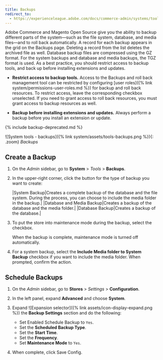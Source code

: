 ```yaml
---
title: Backups
redirect_to:
  - https://experienceleague.adobe.com/docs/commerce-admin/systems/tools/backups.html
---
```


Adobe Commerce and Magento Open Source give you the ability to backup different parts of the system—such as the file system, database, and media files—and to roll back automatically. A record for each backup appears in the grid on the Backups page. Deleting a record from the list deletes the archived file as well. Database backup files are compressed using the GZ format. For the system backups and database and media backups, the TGZ format is used. As a best practice, you should restrict access to backup tools, and back up before installing extensions and updates.

- **Restrict access to backup tools.** Access to the Backups and roll back management tool can be restricted by configuring [user roles]({% link system/permissions-user-roles.md %}) for backup and roll back resources. To restrict access, leave the corresponding checkbox unselected. If you need to grant access to roll back resources, you must grant access to backup resources as well.

- **Backup before installing extensions and updates.** Always perform a backup before you install an extension or update.

{% include backup-deprecated.md %}

![System tools - backups]({% link system/assets/tools-backups.png %}){: .zoom}
_Backups_

## Create a Backup

1. On the _Admin_ sidebar, go to **System** > _Tools_ > **Backups**.

1. In the upper-right corner, click the button for the type of backup you want to create:

    |System Backup|Creates a complete backup of the database and the file system. During the process, you can choose to include the media folder in the backup.|
    |Database and Media Backup|Creates a backup of the database and the media folder.|
    |Database Backup|Creates a backup of the database.|

1. To put the store into maintenance mode during the backup, select the checkbox.

   When the backup is complete, maintenance mode is turned off automatically.

1. For a system backup, select the **Include Media folder to System Backup** checkbox if you want to include the media folder. When prompted, confirm the action.

## Schedule Backups

1. On the _Admin_ sidebar, go to **Stores** > _Settings_ > **Configuration**.

1. In the left panel, expand **Advanced** and choose **System**.

1. Expand ![Expansion selector]({% link assets/icon-display-expand.png %}) the **Backup Settings** section and do the following:

   - Set Enabled Schedule Backup to `Yes`.
   - Set the **Scheduled Backup Type**.
   - Set the **Start Time**.
   - Set the **Frequency**.
   - Set **Maintenance Mode** to `Yes`.

1. When complete, click <span class="btn">Save Config</span>.
